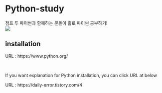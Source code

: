 # Python-study

점프 투 파이썬과 함께하는 문돌이 홀로 파이썬 공부하기!
<br>
<img src="https://user-images.githubusercontent.com/63117632/102475261-0140d000-409d-11eb-921d-9b25fad2964b.jpg">
<br>

## installation
<div>
  <p> URL : https://www.python.org/ </p> <br>
  <p> If you want explanation for Python installation, you can click URL at below </p>
  <p> URL : https://daily-error.tistory.com/4 </p> <br>
</div>
